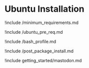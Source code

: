 # Ubuntu Installation

!include /minimum_requirements.md

!include /ubuntu_pre_req.md

!include /bash_profile.md

!include /post_package_install.md

!include getting_started/mastodon.md
